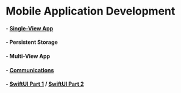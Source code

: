 # Mobile Application Development

#### - [Single-View App](https://youtu.be/d8LtsLtKCm4)

#### - Persistent Storage

#### - Multi-View App

#### - [Communications](https://youtu.be/16D8Hq1ERdY)

#### - [SwiftUI Part 1]() / [SwiftUI Part 2]()


